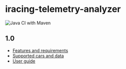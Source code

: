 # iracing-telemetry-analyzer
![Java CI with Maven](https://github.com/jsildatk/iracing-telemetry-analyzer/workflows/Java%20CI%20with%20Maven/badge.svg) <br>
## 1.0
- [Features and requirements](documentation/1.0/FaR.pdf) 
- [Supported cars and data](documentation/1.0/supported.pdf)
- [User guide](documentation/1.0/user-guide.pdf)